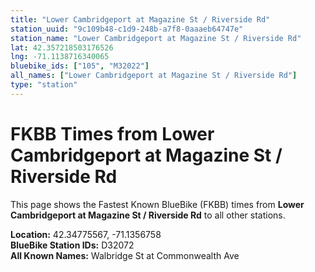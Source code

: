 ```yaml
---
title: "Lower Cambridgeport at Magazine St / Riverside Rd"
station_uuid: "9c109b48-c1d9-248b-a7f8-0aaaeb64747e"
station_name: "Lower Cambridgeport at Magazine St / Riverside Rd"
lat: 42.357218503176526
lng: -71.1138716340065
bluebike_ids: ["105", "M32022"]
all_names: ["Lower Cambridgeport at Magazine St / Riverside Rd"]
type: "station"
---
```


# FKBB Times from Lower Cambridgeport at Magazine St / Riverside Rd

This page shows the Fastest Known BlueBike (FKBB) times from **Lower Cambridgeport at Magazine St / Riverside Rd** to all other stations.

**Location:** 42.34775567, -71.1356758  
**BlueBike Station IDs:** D32072  
**All Known Names:** Walbridge St at Commonwealth Ave

